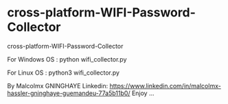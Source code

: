 # cross-platform-WIFI-Password-Collector
cross-platform-WIFI-Password-Collector

For Windows OS :
python wifi_collector.py

For Linux OS :
python3 wifi_collector.py

By Malcolmx GNINGHAYE 
Linkedin: https://www.linkedin.com/in/malcolmx-hassler-gninghaye-guemandeu-77a5b11b0/
Enjoy ...
